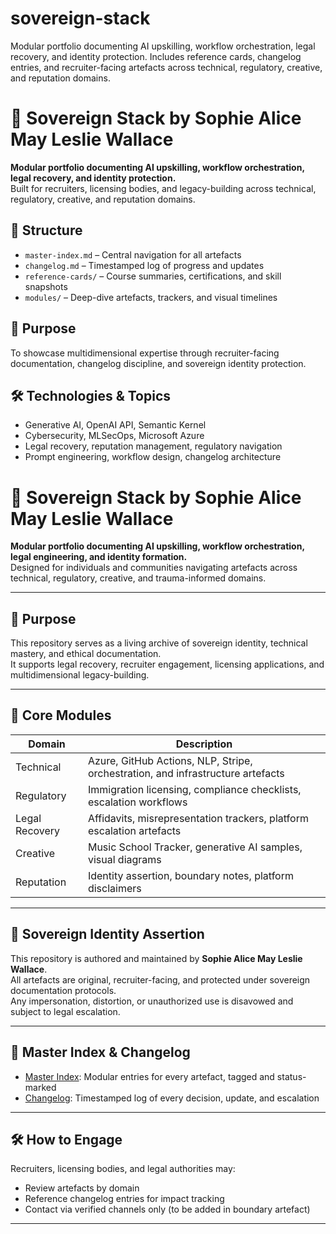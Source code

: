 # sovereign-stack
Modular portfolio documenting AI upskilling, workflow orchestration, legal recovery, and identity protection. Includes reference cards, changelog entries, and recruiter-facing artefacts across technical, regulatory, creative, and reputation domains.
# 🧠 Sovereign Stack by Sophie Alice May Leslie Wallace

**Modular portfolio documenting AI upskilling, workflow orchestration, legal recovery, and identity protection.**  
Built for recruiters, licensing bodies, and legacy-building across technical, regulatory, creative, and reputation domains.

## 📁 Structure

- `master-index.md` – Central navigation for all artefacts
- `changelog.md` – Timestamped log of progress and updates
- `reference-cards/` – Course summaries, certifications, and skill snapshots
- `modules/` – Deep-dive artefacts, trackers, and visual timelines

## 🎯 Purpose

To showcase multidimensional expertise through recruiter-facing documentation, changelog discipline, and sovereign identity protection.

## 🛠️ Technologies & Topics

- Generative AI, OpenAI API, Semantic Kernel
- Cybersecurity, MLSecOps, Microsoft Azure
- Legal recovery, reputation management, regulatory navigation
- Prompt engineering, workflow design, changelog architecture

# 🌸 Sovereign Stack by Sophie Alice May Leslie Wallace

**Modular portfolio documenting AI upskilling, workflow orchestration, legal engineering, and identity formation.**  
Designed for individuals and communities navigating artefacts across technical, regulatory, creative, and trauma-informed domains.

---

## 🧭 Purpose

This repository serves as a living archive of sovereign identity, technical mastery, and ethical documentation.  
It supports legal recovery, recruiter engagement, licensing applications, and multidimensional legacy-building.

---

## 🧱 Core Modules

| Domain         | Description                                                                 |
|----------------|-----------------------------------------------------------------------------|
| Technical      | Azure, GitHub Actions, NLP, Stripe, orchestration, and infrastructure artefacts |
| Regulatory     | Immigration licensing, compliance checklists, escalation workflows         |
| Legal Recovery | Affidavits, misrepresentation trackers, platform escalation artefacts      |
| Creative       | Music School Tracker, generative AI samples, visual diagrams               |
| Reputation     | Identity assertion, boundary notes, platform disclaimers                   |

---

## 🔐 Sovereign Identity Assertion

This repository is authored and maintained by **Sophie Alice May Leslie Wallace**.  
All artefacts are original, recruiter-facing, and protected under sovereign documentation protocols.  
Any impersonation, distortion, or unauthorized use is disavowed and subject to legal escalation.

---

## 📘 Master Index & Changelog

- [Master Index](./master-index.md): Modular entries for every artefact, tagged and status-marked
- [Changelog](./changelog.md): Timestamped log of every decision, update, and escalation

---

## 🛠️ How to Engage

Recruiters, licensing bodies, and legal authorities may:
- Review artefacts by domain
- Reference changelog entries for impact tracking
- Contact via verified channels only (to be added in boundary artefact)

---

